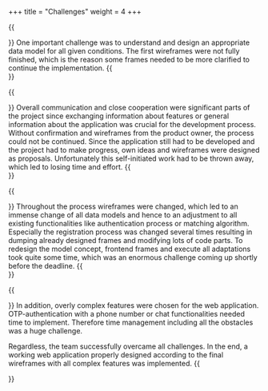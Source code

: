 +++ 
title = "Challenges"
weight = 4
+++

{{<section title="❓ Understanding Concept and Construct Data Structure Model">}}
One important challenge was to understand and design an appropriate data model for all given conditions. The first wireframes were not fully finished, which is the reason some frames needed to be more clarified to continue the implementation. 
{{</section>}}

{{<section title="🗣️ Close Cooperation and Communication">}}
Overall communication and close cooperation were significant parts of the project since exchanging information about features or general information about the application was crucial for the development process. Without confirmation and wireframes from the product owner, the process could not be continued. Since the application still had to be developed and the project had to make progress, own ideas and wireframes were designed as proposals. Unfortunately this self-initiated work had to be thrown away, which led to losing time and effort.
{{</section>}}

{{<section title="📋 Major Changes">}}
Throughout the process wireframes were changed, which led to an immense change of all data models and hence to an adjustment to all existing functionalities like authentication process or matching algorithm. Especially the registration process was changed several times resulting in dumping already designed frames and modifying lots of code parts. To redesign the model concept, frontend frames and execute all adaptations took quite some time, which was an enormous challenge coming up shortly before the deadline.
{{</section>}}

{{<section title="⏱️ Time Management and Complex Features">}}
In addition, overly complex features were chosen for the web application. OTP-authentication with a phone number or chat functionalities needed time to implement. 
Therefore time management including all the obstacles was a huge challenge. 

Regardless, the team successfully overcame all challenges. In the end, a working web application properly designed according to the final wireframes with all complex features was implemented.
{{</section>}}